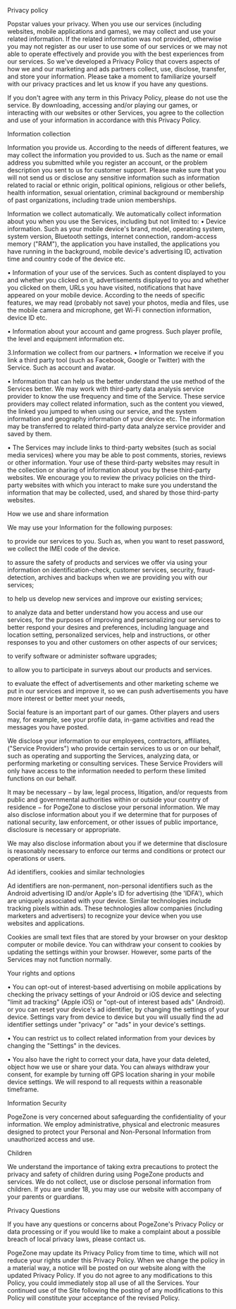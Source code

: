 
Privacy policy

Popstar values your privacy. When you use our services (including websites, mobile applications and games), we may collect and use your related information. If the related information was not provided, otherwise you may not register as our user to use some of our services or we may not able to operate effectively and provide you with the best experiences from our services. So we've developed a Privacy Policy that covers aspects of how we and our marketing and ads partners collect, use, disclose, transfer, and store your information. Please take a moment to familiarize yourself with our privacy practices and let us know if you have any questions.

If you don't agree with any term in this Privacy Policy, please do not use the service. By downloading, accessing and/or playing our games, or interacting with our websites or other Services, you agree to the collection and use of your information in accordance with this Privacy Policy.

Information collection

Information you provide us. According to the needs of different features, we may collect the information you provided to us. Such as the name or email address you submitted while you register an account, or the problem description you sent to us for customer support. Please make sure that you will not send us or disclose any sensitive information such as information related to racial or ethnic origin, political opinions, religious or other beliefs, health information, sexual orientation, criminal background or membership of past organizations, including trade union memberships.

Information we collect automatically. We automatically collect information about you when you use the Services, including but not limited to: • Device information. Such as your mobile device's brand, model, operating system, system version, Bluetooth settings, internet connection, random-access memory ("RAM"), the application you have installed, the applications you have running in the background, mobile device's advertising ID, activation time and country code of the device etc.

• Information of your use of the services. Such as content displayed to you and whether you clicked on it, advertisements displayed to you and whether you clicked on them, URLs you have visited, notifications that have appeared on your mobile device. According to the needs of specific features, we may read (probably not save) your photos, media and files, use the mobile camera and microphone, get Wi-Fi connection information, device ID etc.

• Information about your account and game progress. Such player profile, the level and equipment information etc.

3.Information we collect from our partners. • Information we receive if you link a third party tool (such as Facebook, Google or Twitter) with the Service. Such as account and avatar.

• Information that can help us the better understand the use method of the Services better. We may work with third-party data analysis service provider to know the use frequency and time of the Service. These service providers may collect related information, such as the content you viewed, the linked you jumped to when using our service, and the system information and geography information of your device etc. The information may be transferred to related third-party data analyze service provider and saved by them.

• The Services may include links to third-party websites (such as social media services) where you may be able to post comments, stories, reviews or other information. Your use of these third-party websites may result in the collection or sharing of information about you by these third-party websites. We encourage you to review the privacy policies on the third-party websites with which you interact to make sure you understand the information that may be collected, used, and shared by those third-party websites.

How we use and share information

We may use your Information for the following purposes:

to provide our services to you. Such as, when you want to reset password, we collect the IMEI code of the device.

to assure the safety of products and services we offer via using your information on identification-check, customer services, security, fraud-detection, archives and backups when we are providing you with our services;

to help us develop new services and improve our existing services;

to analyze data and better understand how you access and use our services, for the purposes of improving and personalizing our services to better respond your desires and preferences, including language and location setting, personalized services, help and instructions, or other responses to you and other customers on other aspects of our services;

to verify software or administer software upgrades;

to allow you to participate in surveys about our products and services.

to evaluate the effect of advertisements and other marketing scheme we put in our services and improve it, so we can push advertisements you have more interest or better meet your needs,

Social feature is an important part of our games. Other players and users may, for example, see your profile data, in-game activities and read the messages you have posted.

We disclose your information to our employees, contractors, affiliates, ("Service Providers") who provide certain services to us or on our behalf, such as operating and supporting the Services, analyzing data, or performing marketing or consulting services. These Service Providers will only have access to the information needed to perform these limited functions on our behalf.

It may be necessary − by law, legal process, litigation, and/or requests from public and governmental authorities within or outside your country of residence − for PogeZone to disclose your personal information. We may also disclose information about you if we determine that for purposes of national security, law enforcement, or other issues of public importance, disclosure is necessary or appropriate.

We may also disclose information about you if we determine that disclosure is reasonably necessary to enforce our terms and conditions or protect our operations or users.

Ad identifiers, cookies and similar technologies

Ad identifiers are non-permanent, non-personal identifiers such as the Android advertising ID and/or Apple's ID for advertising (the 'IDFA'), which are uniquely associated with your device. Similar technologies include tracking pixels within ads. These technologies allow companies (including marketers and advertisers) to recognize your device when you use websites and applications.

Cookies are small text files that are stored by your browser on your desktop computer or mobile device. You can withdraw your consent to cookies by updating the settings within your browser. However, some parts of the Services may not function normally.

Your rights and options

• You can opt-out of interest-based advertising on mobile applications by checking the privacy settings of your Android or iOS device and selecting "limit ad tracking" (Apple iOS) or "opt-out of interest based ads" (Android). or you can reset your device's ad identifier, by changing the settings of your device. Settings vary from device to device but you will usually find the ad identifier settings under "privacy" or "ads" in your device's settings.

• You can restrict us to collect related information from your devices by changing the "Settings" in the devices.

• You also have the right to correct your data, have your data deleted, object how we use or share your data. You can always withdraw your consent, for example by turning off GPS location sharing in your mobile device settings. We will respond to all requests within a reasonable timeframe.

Information Security

PogeZone is very concerned about safeguarding the confidentiality of your information. We employ administrative, physical and electronic measures designed to protect your Personal and Non-Personal Information from unauthorized access and use.

Children

We understand the importance of taking extra precautions to protect the privacy and safety of children during using PogeZone products and services. We do not collect, use or disclose personal information from children. If you are under 18, you may use our website with accompany of your parents or guardians.

Privacy Questions

If you have any questions or concerns about PogeZone's Privacy Policy or data processing or if you would like to make a complaint about a possible breach of local privacy laws, please contact us.

PogeZone may update its Privacy Policy from time to time, which will not reduce your rights under this Privacy Policy. When we change the policy in a material way, a notice will be posted on our website along with the updated Privacy Policy. If you do not agree to any modifications to this Policy, you could immediately stop all use of all the Services. Your continued use of the Site following the posting of any modifications to this Policy will constitute your acceptance of the revised Policy.
